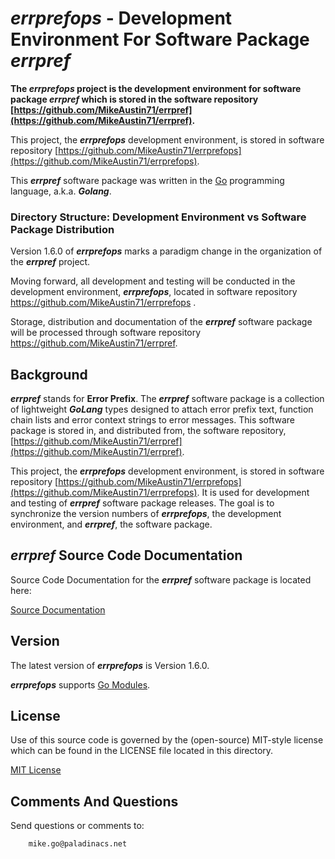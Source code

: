 # *errprefops* - Development Environment For Software Package *errpref*

**The *errprefops* project is the development environment for software package *errpref* which is stored in the software repository [https://github.com/MikeAustin71/errpref](https://github.com/MikeAustin71/errpref).** 

This project, the ***errprefops*** development environment, is stored in software repository [https://github.com/MikeAustin71/errprefops](https://github.com/MikeAustin71/errprefops).

 This ***errpref*** software package was written in the [Go](https://golang.org/) programming language, a.k.a. ***Golang***.

### Directory Structure: Development Environment vs Software Package Distribution

Version 1.6.0 of ***errprefops*** marks a paradigm change in the organization of the ***errpref*** project. 

Moving forward, all development and testing will be conducted in the development environment, ***errprefops***, located in software repository https://github.com/MikeAustin71/errprefops .  

Storage, distribution and documentation of the ***errpref*** software package will be processed through software repository https://github.com/MikeAustin71/errpref.



## Background

***errpref*** stands for **Error Prefix**.  The ***errpref*** software package is a collection of lightweight ***GoLang*** types designed to attach error prefix text, function chain lists and error context strings to error messages. This software package is stored in, and distributed from, the software repository,  [https://github.com/MikeAustin71/errpref](https://github.com/MikeAustin71/errpref).

This project, the ***errprefops*** development environment, is stored in software repository [https://github.com/MikeAustin71/errprefops](https://github.com/MikeAustin71/errprefops). It is used for development and testing of ***errpref*** software package releases. The goal is to synchronize the version numbers of ***errprefops***, the development environment, and ***errpref***, the software package.



## *errpref* Source Code Documentation

Source Code Documentation for the ***errpref*** software package is located here: 

[Source Documentation](https://pkg.go.dev/github.com/MikeAustin71/errprefops/errpref)



## Version

The latest version of ***errprefops*** is Version 1.6.0.

***errprefops*** supports [Go Modules](https://golang.org/ref/mod).



## License

Use of this source code is governed by the (open-source) MIT-style license which can be found in the LICENSE file
located in this directory.

[MIT License](./LICENSE)



## Comments And Questions

Send questions or comments to:

``` text
    mike.go@paladinacs.net
```
